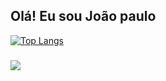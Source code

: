 ## Olá! Eu sou João paulo 



[![Top Langs](https://github-readme-stats.vercel.app/api/top-langs/?username=JoaoPaulo-ML&layout=donut&theme=transparent)](https://github.com/anuraghazra/github-readme-stats)


###

<div style="display: inline_block">
  <a href="https://www.linkedin.com/in/joão-marques-desenvolvedor" target="_blank">
    <img src="https://img.shields.io/badge/LinkedIn-0077B5?style=for-the-badge&logo=linkedin&logoColor=white">
  </a>
</div>


          
